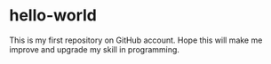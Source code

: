 # hello-world
This is my first repository on GitHub account. Hope this will make me improve and upgrade my skill in programming.
